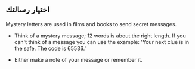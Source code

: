 ## اختيار رسالتك

Mystery letters are used in films and books to send secret messages.

+ Think of a mystery message; 12 words is about the right length. If you can't think of a message you can use the example: 'Your next clue is in the safe. The code is 65536.'

+ Either make a note of your message or remember it.